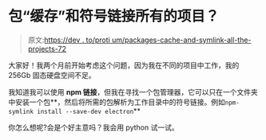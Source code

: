 # 包“缓存”和符号链接所有的项目？

> 原文:[https://dev . to/proti um/packages-cache-and-symlink-all-the-projects-72](https://dev.to/protium/packages-cache-and-symlink-all-the-projects-72)

大家好！我两个月前开始考虑这个问题，因为我在不同的项目中工作，我的 256Gb 固态硬盘空间不足。

我知道我可以使用 **npm 链接**，但我在寻找一个包管理器，它可以只在一个文件夹中安装一个包**，然后将所需的包解析为工作目录中的符号链接。例如`npm-symlink install --save-dev electron`**

你怎么想呢?会是个好主意吗？我会用 python 试一试。